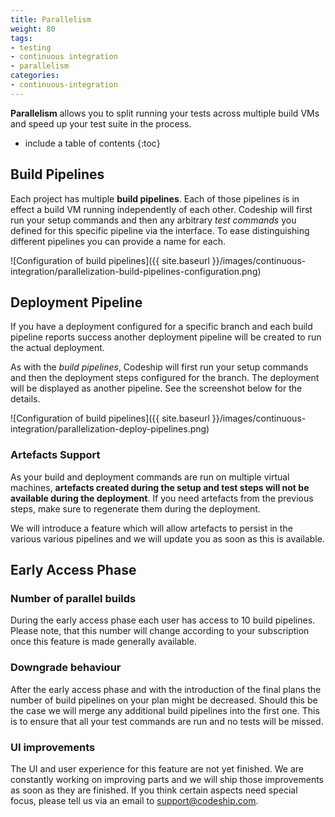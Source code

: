 ```yaml
---
title: Parallelism
weight: 80
tags:
- testing
- continuous integration
- parallelism
categories:
- continuous-integration
---
```


**Parallelism** allows you to split running your tests across multiple build VMs and speed up your test suite in the process.

* include a table of contents
{:toc}

## Build Pipelines
Each project has multiple **build pipelines**. Each of those pipelines is in effect a build VM running independently of each other. Codeship will first run your setup commands and then any arbitrary _test commands_ you defined for this specific pipeline via the interface. To ease distinguishing different pipelines you can provide a name for each.

![Configuration of build pipelines]({{ site.baseurl }}/images/continuous-integration/parallelization-build-pipelines-configuration.png)

## Deployment Pipeline
If you have a deployment configured for a specific branch and each build pipeline reports success another deployment pipeline will be created to run the actual deployment.

As with the _build pipelines_, Codeship will first run your setup commands and then the deployment steps configured for the branch. The deployment will be displayed as another pipeline. See the screenshot below for the details.

![Configuration of build pipelines]({{ site.baseurl }}/images/continuous-integration/parallelization-deploy-pipelines.png)

### Artefacts Support
As your build and deployment commands are run on multiple virtual machines, **artefacts created during the setup and test steps will not be available during the deployment**. If you need artefacts from the previous steps, make sure to regenerate them during the deployment.

We will introduce a feature which will allow artefacts to persist in the various various pipelines and we will update you as soon as this is available.

## Early Access Phase

### Number of parallel builds
During the early access phase each user has access to 10 build pipelines. Please note, that this number will change according to your subscription once this feature is made generally available.

### Downgrade behaviour
After the early access phase and with the introduction of the final plans the number of build pipelines on your plan might be decreased. Should this be the case we will merge any additional build pipelines into the first one. This is to ensure that all your test commands are run and no tests will be missed.

### UI improvements
The UI and user experience for this feature are not yet finished. We are constantly working on improving parts and we will ship those improvements as soon as they are finished. If you think certain aspects need special focus, please tell us via an email to [support@codeship.com](mailto:support@codeship.com).
